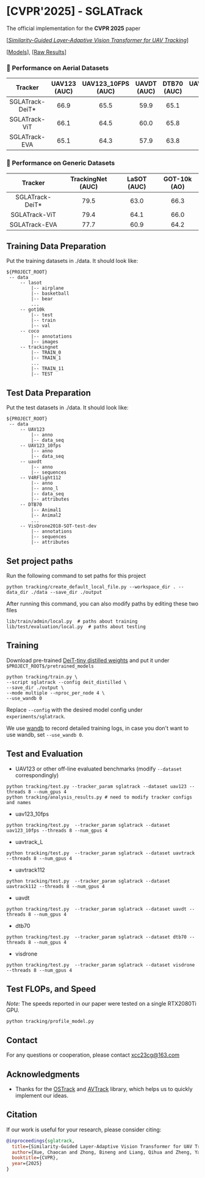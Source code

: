 # [CVPR'2025] - SGLATrack

The official implementation for the **CVPR 2025** paper

\[[_Similarity-Guided Layer-Adaptive Vision Transformer for UAV Tracking_](https://arxiv.org/abs/2503.06625)\]

[[Models](https://drive.google.com/drive/folders/1sHL7aFVZFwkPy6js48x-EKfoZC7oJc9X?usp=sharing)], [[Raw Results](https://drive.google.com/drive/folders/1ss-KQqPsfIXeOcl_h3w6Q09dEk07DjUy?usp=sharing)]


### :star2: Performance on Aerial Datasets

| Tracker      | UAV123 (AUC) | UAV123_10FPS (AUC) | UAVDT (AUC) | DTB70 (AUC) | UAVTrack112 (AUC) | UAVTrack_L (AUC) |
|:------------:|:------------:|:-----------:|:-----------------:|:---------------:|:------------:|:-----------:|
| SGLATrack-DeiT* | 66.9       | 65.5       | 59.9              | 65.1            | 67.5         | 64.0     |
| SGLATrack-ViT | 66.1         | 64.5       | 60.0              | 65.8            | 67.3         | 64.3       | 
| SGLATrack-EVA | 65.1         | 64.3        | 57.9            | 63.8           | 66.9         | 64.7        | 

### :star2: Performance on Generic Datasets
| Tracker      | TrackingNet (AUC) | LaSOT (AUC) | GOT-10k (AO) |
|:------------:|:------------:|:-----------:|:-----------------:|
| SGLATrack-DeiT* | 79.5      | 63.0       | 66.3             |
| SGLATrack-ViT | 79.4        | 64.1       | 66.0             |
| SGLATrack-EVA | 77.7         | 60.9       | 64.2            |


## Training Data Preparation
Put the training datasets in ./data. It should look like:
   ```
   ${PROJECT_ROOT}
    -- data
        -- lasot
            |-- airplane
            |-- basketball
            |-- bear
            ...
        -- got10k
            |-- test
            |-- train
            |-- val
        -- coco
            |-- annotations
            |-- images
        -- trackingnet
            |-- TRAIN_0
            |-- TRAIN_1
            ...
            |-- TRAIN_11
            |-- TEST
   ```

## Test Data Preparation
Put the test datasets in ./data. It should look like:
   ```
   ${PROJECT_ROOT}
    -- data
        -- UAV123
            |-- anno
            |-- data_seq
        -- UAV123_10fps
            |-- anno
            |-- data_seq
        -- uavdt
            |-- anno
            |-- sequences
        -- V4RFlight112
            |-- anno
            |-- anno_l
            |-- data_seq
            |-- attributes
        -- DTB70
            |-- Animal1
            |-- Animal2
            ...
        -- VisDrone2018-SOT-test-dev
            |-- annotations
            |-- sequences
            |-- attributes
   ```

## Set project paths
Run the following command to set paths for this project
```
python tracking/create_default_local_file.py --workspace_dir . --data_dir ./data --save_dir ./output
```
After running this command, you can also modify paths by editing these two files
```
lib/train/admin/local.py  # paths about training
lib/test/evaluation/local.py  # paths about testing
```


## Training
Download pre-trained [DeiT-tiny distilled weights](https://dl.fbaipublicfiles.com/deit/deit_tiny_distilled_patch16_224-b40b3cf7.pth) and put it under `$PROJECT_ROOT$/pretrained_models` 

```
python tracking/train.py \
--script sglatrack --config deit_distilled \
--save_dir ./output \
--mode multiple --nproc_per_node 4 \
--use_wandb 0
```

Replace `--config` with the desired model config under `experiments/sglatrack`.

We use [wandb](https://github.com/wandb/client) to record detailed training logs, in case you don't want to use wandb, set `--use_wandb 0`.


## Test and Evaluation

- UAV123 or other off-line evaluated benchmarks (modify `--dataset` correspondingly)
```
python tracking/test.py --tracker_param sglatrack --dataset uav123 --threads 8 --num_gpus 4
python tracking/analysis_results.py # need to modify tracker configs and names
```
- uav123_10fps
```
python tracking/test.py  --tracker_param sglatrack --dataset uav123_10fps --threads 8 --num_gpus 4
```
- uavtrack_L
```
python tracking/test.py  --tracker_param sglatrack --dataset uavtrack --threads 8 --num_gpus 4
```
- uavtrack112
```
python tracking/test.py  --tracker_param sglatrack --dataset uavtrack112 --threads 8 --num_gpus 4
```
- uavdt
```
python tracking/test.py  --tracker_param sglatrack --dataset uavdt --threads 8 --num_gpus 4
```
- dtb70
```
python tracking/test.py  --tracker_param sglatrack --dataset dtb70 --threads 8 --num_gpus 4
```
- visdrone
```
python tracking/test.py  --tracker_param sglatrack --dataset visdrone --threads 8 --num_gpus 4
```

## Test FLOPs, and Speed
*Note:* The speeds reported in our paper were tested on a single RTX2080Ti GPU.

```
python tracking/profile_model.py
```


## Contact
For any questions or cooperation, please contact xcc23cg@163.com


## Acknowledgments
* Thanks for the [OSTrack](https://github.com/botaoye/OSTrack) and [AVTrack](https://github.com/wuyou3474/AVTrack) library, which helps us to quickly implement our ideas.



## Citation
If our work is useful for your research, please consider citing:

```Bibtex
@inproceedings{sglatrack,
  title={Similarity-Guided Layer-Adaptive Vision Transformer for UAV Tracking},
  author={Xue, Chaocan and Zhong, Bineng and Liang, Qihua and Zheng, Yaozong and Li, Ning and Xue, Yuanliang and Song, Shuxiang},
  booktitle={CVPR},
  year={2025}
}
```
